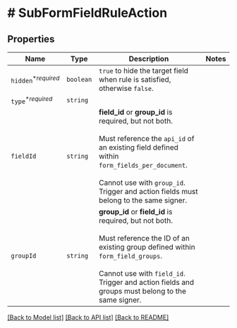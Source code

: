 # # SubFormFieldRuleAction



## Properties

Name | Type | Description | Notes
------------ | ------------- | ------------- | -------------
| `hidden`<sup>*_required_</sup> | ```boolean``` |  `true` to hide the target field when rule is satisfied, otherwise `false`.  |  |
| `type`<sup>*_required_</sup> | ```string``` |    |  |
| `fieldId` | ```string``` |  **field_id** or **group_id** is required, but not both.<br><br>Must reference the `api_id` of an existing field defined within `form_fields_per_document`.<br><br>Cannot use with `group_id`. Trigger and action fields must belong to the same signer.  |  |
| `groupId` | ```string``` |  **group_id** or **field_id** is required, but not both.<br><br>Must reference the ID of an existing group defined within `form_field_groups`.<br><br>Cannot use with `field_id`. Trigger and action fields and groups must belong to the same signer.  |  |

[[Back to Model list]](../../README.md#models) [[Back to API list]](../../README.md#endpoints) [[Back to README]](../../README.md)
